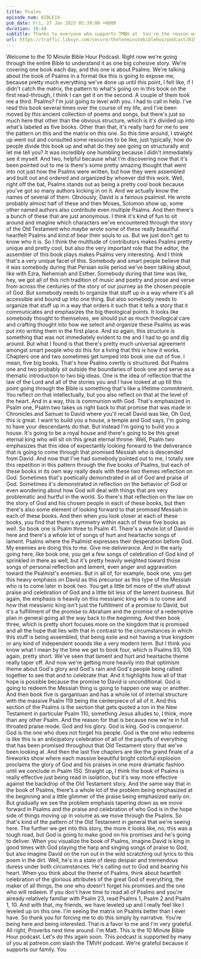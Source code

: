 ```yaml
---
title: Psalms
episode_num: BIBLE19
pub_date: Fri, 27 Jan 2023 05:39:00 +0000
duration: 10:48
subtitle: Thanks to everyone who supports TMBH at  You're the reason we can all do this together!  Music written and performed by 
url: https://traffic.libsyn.com/secure/thetenminutebiblehourpodcast/BIBLE19_-_Psalms.mp3
---
```


 Welcome to the 10 Minute Bible Hour Podcast. Right now we're going through the entire Bible to understand it as one big cohesive story. We're covering one book each day, and this one is about Psalms. We're talking about the book of Psalms in a format like this is going to expose me, because pretty much everything we've done up until this point, I felt like, if I didn't catch the matrix, the pattern to what's going on in this book on the first read-through, I think I can get it on the second. A couple of them took me a third. Psalms? I'm just going to level with you. I had to call in help. I've read this book several times over the course of my life, and I've been moved by this ancient collection of poems and songs, but there's just so much here that other than the obvious structure, which is it's divided up into what's labeled as five books. Other than that, it's really hard for me to see the pattern on this and the matrix on this one. So this time around, I straight up went out and consulted some resources to be like, just typically, how do people divide this book up and what do they see going on structurally and let me tell you? It was incredibly one humbling because I didn't immediately see it myself. And two, helpful because what I'm discovering now that it's been pointed out to me is there's some pretty amazing thought that went into not just how the Psalms were written, but how they were assembled and built out and ordered and organized by whoever did this work. Well, right off the bat, Psalms stands out as being a pretty cool book because you've got so many authors kicking in on it. And we actually know the names of several of them. Obviously, David is a famous psalmist. He wrote probably almost half of these and then Moses, Solomon show up, some other named authors also contribute even multiple Psalms. And then there's a bunch of these that are just anonymous. I think it's kind of fun to sit around and imagine which characters we've encountered through the story of the Old Testament who maybe wrote some of these really beautiful heartfelt Psalms and kind of bear their souls to us. But we just don't get to know who it is. So I think the multitude of contributors makes Psalms pretty unique and pretty cool, but also the very important role that the editor, the assembler of this book plays makes Psalms very interesting. And I think that's a very unique facet of this. Somebody and smart people believe that it was somebody during that Persian exile period we've been talking about, like with Ezra, Nehemiah and Esther. Somebody during that time was like, hey, we got all of this rich tradition of music and poetry and prose and verse from across the centuries of the story of our journey as the chosen people of God. But somebody needs to organize that stuff up in a way where it's all accessible and bound up into one thing. But also somebody needs to organize that stuff up in a way that orders it such that it tells a story that it communicates and emphasizes the big theological points. It looks like somebody thought to themselves, we should put as much theological care and crafting thought into how we select and organize these Psalms as was put into writing them in the first place. And so again, this structure is something that was not immediately evident to me and I had to go and dig around. But what I found is that there's pretty much universal agreement amongst smart people who do this for a living that this is how it works. Chapters one and two sometimes get lumped into book one out of five. I mean, five big books. That's how Psalms overtly is structured. But Psalms one and two probably sit outside the boundaries of book one and serve as a thematic introduction to two big ideas. One is the idea of reflection that the law of the Lord and all of the stories you and I have looked at up till this point going through the Bible is something that's like a lifetime commitment. You reflect on that intellectually, but you also reflect on that at the level of the heart. And in a way, this is communion with God. That's emphasized in Psalm one, Psalm two takes us right back to that promise that was made in Chronicles and Samuel to David where you'll recall David was like, Oh God, this is great. I want to build you a house, a temple and God says, I'm going to have your descendants do that. But instead I'm going to build you a house. It's going to be a royal house and there's going to be this great eternal king who will sit on this great eternal throne. Well, Psalm two emphasizes that this idea of expectantly looking forward to the deliverance that is going to come through that promised Messiah who is descended from David. And now that I've had somebody pointed out to me, I totally see this repetition in this pattern through the five books of Psalms, but each of these books in its own way really deals with these two themes reflection on God. Sometimes that's poetically demonstrated in all of God and praise of God. Sometimes it's demonstrated in reflection on the behavior of God or even wondering about how God will deal with things that are very problematic and hurtful in the world. So there's that reflection on the law on the story of God and his chosen people in each of these books, but then there's also some element of looking forward to that promised Messiah in each of these books. And then when you look closer at each of these books, you find that there's symmetry within each of these five books as well. So book one is Psalm three to Psalm 41. There's a whole lot of David in here and there's a whole lot of songs of hurt and heartache songs of lament. Psalms where the Psalmist expresses their desperation before God. My enemies are doing this to me. Give me deliverance. And in the early going here, like book one, you get a few songs of celebration of God kind of sprinkled in there as well, but it's pretty heavily weighted toward those songs of personal reflection and lament, even anger and aggravation toward the Psalmist's enemies. But in all of, for example, book one, you get this heavy emphasis on David as this precursor as this type of the Messiah who is to come later in book two. You get a little bit more of the stuff about praise and celebration of God and a little bit less of the lament business. But again, the emphasis is heavily on this messianic king who is to come and how that messianic king isn't just the fulfillment of a promise to David, but it's a fulfillment of the promise to Abraham and the promise of a redemptive plan in general going all the way back to the beginning. And then book three, which is pretty short focuses more on the kingdom that is promised and all the hope that lies with that in contrast to the circumstances in which this stuff is being assembled, that being exile and not having a true kingdom or any kind of independent sounds like a very modern term. But I think you know what I mean by the time we get to book four, which is Psalms 93, 106 again, pretty short. We've seen that lament and hurt and heartache theme really taper off. And now we're getting more heavily into that optimism theme about God's glory and God's rain and God's people being rallied together to see that and to celebrate that. And it highlights how all of that hope is possible because the promise to David is unconditional. God is going to redeem the Messiah thing is going to happen one way or another. And then book five is gargantuan and has a whole lot of internal structure with the massive Psalm 119 being the centerpiece of all of it. And this section of the Psalms is the section that gets quoted a ton in the New Testament in particular Psalm 110, something Jesus alludes to, I think, more than any other Psalm. And the reason for that is because now we're in full throated praise mode. God and his glory. God is king. God is conqueror. God is the one who does not forget his people. God is the one who redeems is like this is an anticipatory celebration of all of the payoffs of everything that has been promised throughout that Old Testament story that we've been looking at. And then the last five chapters are like the grand finale of a fireworks show where each massive beautiful bright colorful explosion proclaims the glory of God and his praises in one more dramatic fashion until we conclude in Psalm 150. Straight up, I think the book of Psalms is really effective just being read in isolation, but it's way more effective against the backdrop of the Old Testament story. And the same way that in the book of Psalms, there's a whole lot of the problem being emphasized at the beginning and a little glimmer of the praise being emphasized early on. But gradually we see the problem emphasis tapering down as we move forward in Psalms and the praise and celebration of who God is in the hope side of things moving up in volume as we move through the Psalms. So that's kind of the pattern of the Old Testament in general that we're seeing here. The further we get into this story, the more it looks like, no, this was a tough road, but God is going to make good on his promises and he's going to deliver. When you visualize the book of Psalms, imagine David is king in good times with God playing the harp and singing songs of praise to God, but also imagine David on the run out in the wild scratching out lyrics to this poem in the dirt. Well, he's in a state of deep despair and tremendous duress under both circumstances. He's calling out to God and bearing his heart. When you think about the theme of Psalms, think about heartfelt celebration of the glorious attributes of the great God of everything, the maker of all things, the one who doesn't forget his promises and the one who will redeem. If you don't have time to read all of Psalms and you're already relatively familiar with Psalm 23, read Psalms 1, Psalm 2 and Psalm 1, 10. And with that, my friends, we have leveled up and I really feel like I leveled up on this one. I'm seeing the matrix on Psalms better than I ever have. So thank you for forcing me to do this simply by narrative. You're being here and being interested. That is a favor to me and I'm very grateful. All right, Proverbs next time around. I'm Matt. This is the 10 Minute Bible Hour podcast. Let's do this again soon. This podcast is supported by many of you at patreon.com slash the TMVH podcast. We're grateful because it supports our family. You